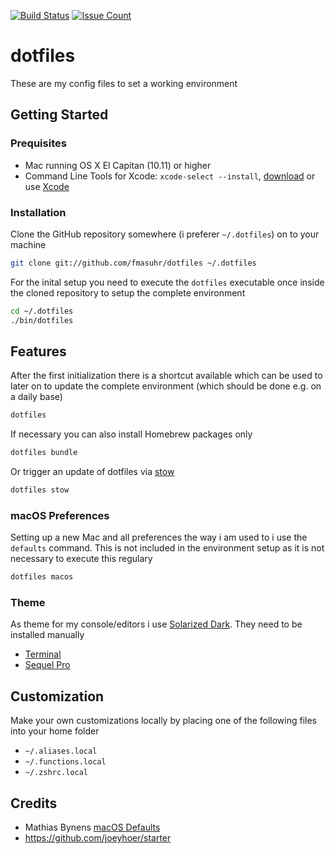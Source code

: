 [![Build Status](https://travis-ci.org/fmasuhr/dotfiles.svg?branch=master)](https://travis-ci.org/fmasuhr/dotfiles)
[![Issue Count](https://codeclimate.com/github/fmasuhr/dotfiles/badges/issue_count.svg)](https://codeclimate.com/github/fmasuhr/dotfiles)

# dotfiles

These are my config files to set a working environment

## Getting Started

### Prequisites

* Mac running OS X El Capitan (10.11) or higher
* Command Line Tools for Xcode: `xcode-select --install`, [download](https://developer.apple.com/downloads)
  or use [Xcode](https://itunes.apple.com/us/app/xcode/id497799835)

### Installation

Clone the GitHub repository somewhere (i preferer `~/.dotfiles`) on to your machine

```sh
git clone git://github.com/fmasuhr/dotfiles ~/.dotfiles
```

For the inital setup you need to execute the `dotfiles` executable once inside the cloned repository to setup the complete environment

```sh
cd ~/.dotfiles
./bin/dotfiles
```

## Features

After the first initialization there is a shortcut available which can be used to later on to update the complete environment (which should be done e.g. on a daily base)

```sh
dotfiles
```

If necessary you can also install Homebrew packages only

```sh
dotfiles bundle
```

Or trigger an update of dotfiles via [stow](https://www.gnu.org/software/stow/)

```sh
dotfiles stow
```

### macOS Preferences

Setting up a new Mac and all preferences the way i am used to i use the `defaults` command.
This is not included in the environment setup as it is not necessary to execute this regulary

```sh
dotfiles macos
```

### Theme

As theme for my console/editors i use [Solarized Dark](http://ethanschoonover.com/solarized).
They need to be installed manually

* [Terminal](https://github.com/altercation/solarized/pull/314)
* [Sequel Pro](https://github.com/altercation/solarized/pull/133)

## Customization

Make your own customizations locally by placing one of the following files into your home folder

* `~/.aliases.local`
* `~/.functions.local`
* `~/.zshrc.local`

## Credits

* Mathias Bynens [macOS Defaults](https://mths.be/macos)
* <https://github.com/joeyhoer/starter>
